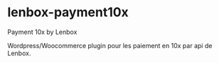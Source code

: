 # lenbox-payment10x
Payment 10x by Lenbox

Wordpress/Woocommerce plugin pour les paiement en 10x par api de Lenbox.

